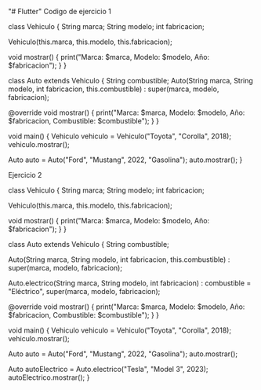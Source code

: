 "# Flutter" 
Codigo de ejercicio 1 

class Vehiculo {
  String marca;
  String modelo;
  int fabricacion;

  Vehiculo(this.marca, this.modelo, this.fabricacion);
  
  void mostrar() {
    print("Marca: $marca, Modelo: $modelo, Año: $fabricacion");
  }
}

class Auto extends Vehiculo {
  String combustible;
  Auto(String marca, String modelo, int fabricacion, this.combustible)
      : super(marca, modelo, fabricacion);
  
  @override
  void mostrar() {
    print("Marca: $marca, Modelo: $modelo, Año: $fabricacion, Combustible: $combustible");
  }
}

void main() {
  Vehiculo vehiculo = Vehiculo("Toyota", "Corolla", 2018);
  vehiculo.mostrar();
  
  Auto auto = Auto("Ford", "Mustang", 2022, "Gasolina");
  auto.mostrar();
}

Ejercicio 2 

class Vehiculo {
  String marca;
  String modelo;
  int fabricacion;

  Vehiculo(this.marca, this.modelo, this.fabricacion);
  
  void mostrar() {
    print("Marca: $marca, Modelo: $modelo, Año: $fabricacion");
  }
}

class Auto extends Vehiculo {
  String combustible;

  Auto(String marca, String modelo, int fabricacion, this.combustible)
      : super(marca, modelo, fabricacion);

  Auto.electrico(String marca, String modelo, int fabricacion)
      : combustible = "Eléctrico",
        super(marca, modelo, fabricacion);
  
  @override
  void mostrar() {
    print("Marca: $marca, Modelo: $modelo, Año: $fabricacion, Combustible: $combustible");
  }
}

void main() {
  Vehiculo vehiculo = Vehiculo("Toyota", "Corolla", 2018);
  vehiculo.mostrar();
  
  Auto auto = Auto("Ford", "Mustang", 2022, "Gasolina");
  auto.mostrar();

  Auto autoElectrico = Auto.electrico("Tesla", "Model 3", 2023);
  autoElectrico.mostrar();
}




